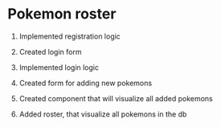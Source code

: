 # Pokemon roster

1. Implemented registration logic

2. Created login form

3. Implemented login logic

4. Created form for adding new pokemons

5. Created component that will visualize all added pokemons

6. Added roster, that visualize all pokemons in the db
